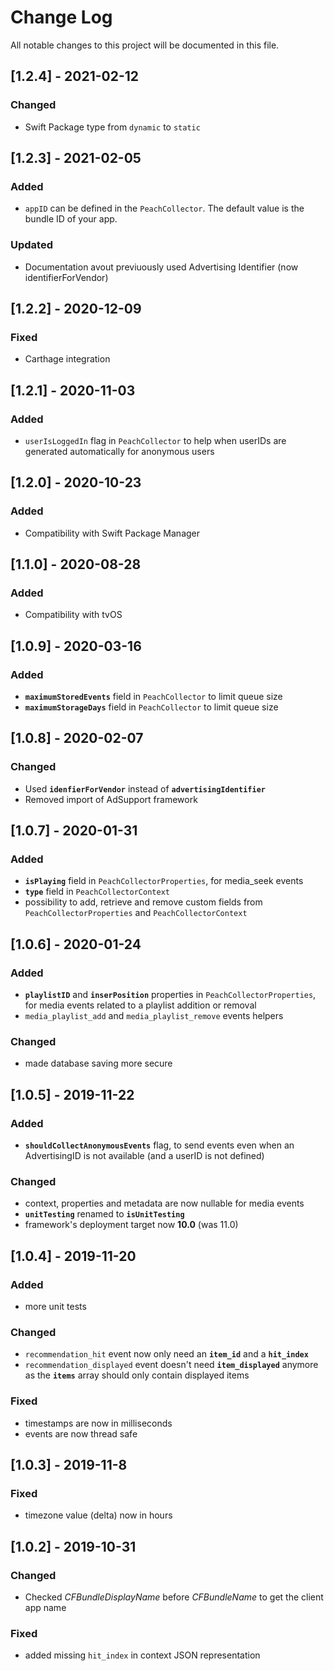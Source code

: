 
# Change Log
All notable changes to this project will be documented in this file.

## [1.2.4] - 2021-02-12

### Changed
- Swift Package type from `dynamic` to `static`

## [1.2.3] - 2021-02-05

### Added
- `appID` can be defined in the `PeachCollector`. The default value is the bundle ID of your app.

### Updated
- Documentation avout previuously used Advertising Identifier (now identifierForVendor)

## [1.2.2] - 2020-12-09

### Fixed
- Carthage integration

## [1.2.1] - 2020-11-03

### Added
- `userIsLoggedIn` flag in `PeachCollector` to help when userIDs are generated automatically for anonymous users

## [1.2.0] - 2020-10-23

### Added
- Compatibility with Swift Package Manager

## [1.1.0] - 2020-08-28

### Added
- Compatibility with tvOS

## [1.0.9] - 2020-03-16

### Added
- **`maximumStoredEvents`** field in `PeachCollector` to limit queue size
- **`maximumStorageDays`**  field in `PeachCollector` to limit queue size

## [1.0.8] - 2020-02-07

### Changed
- Used **`idenfierForVendor`** instead of **`advertisingIdentifier`**
- Removed import of AdSupport framework

## [1.0.7] - 2020-01-31

### Added
- **`isPlaying`** field in `PeachCollectorProperties`, for media_seek events
- **`type`**  field in `PeachCollectorContext`
- possibility to add, retrieve and remove custom fields from `PeachCollectorProperties` and `PeachCollectorContext`


## [1.0.6] - 2020-01-24

### Added
- **`playlistID`** and **`inserPosition`** properties in `PeachCollectorProperties`, for media events related to a playlist addition or removal
- `media_playlist_add` and `media_playlist_remove` events helpers

### Changed
- made database saving more secure


## [1.0.5] - 2019-11-22

### Added
- **`shouldCollectAnonymousEvents`** flag, to send events even when an AdvertisingID is not available (and a userID is not defined)

### Changed
- context, properties and metadata are now nullable for media events
- **`unitTesting`** renamed to **`isUnitTesting`**
- framework's deployment target now **10.0** (was 11.0)


## [1.0.4] - 2019-11-20

### Added
- more unit tests

### Changed
- `recommendation_hit` event now only need an **`item_id`** and a **`hit_index`**
- `recommendation_displayed` event doesn't need **`item_displayed`** anymore as the **`items`** array should only contain displayed items

### Fixed
- timestamps are now in milliseconds
- events are now thread safe

## [1.0.3] - 2019-11-8

### Fixed
- timezone value (delta) now in hours

## [1.0.2] - 2019-10-31

### Changed
- Checked *CFBundleDisplayName* before *CFBundleName* to get the client app name

### Fixed
- added missing `hit_index` in context JSON representation
